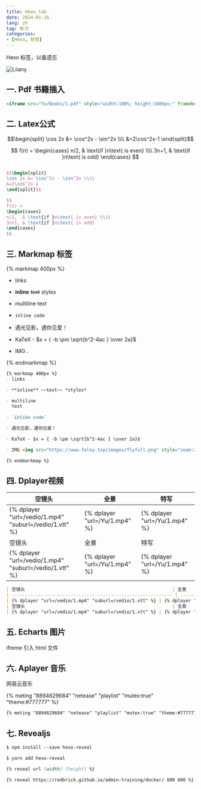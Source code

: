 ```yaml
---
title: Hexo_tab
date: 2024-01-16
lang: zh
tag: 练习
categories: 
- [Hexo, 标签]
---
```


Hexo 标签，以备遗忘

![Liiany](images/fly.png)

<!--more-->

## 一. Pdf 书籍插入

```markdown
<iframe src="Yu/Books/1.pdf" style="width:100%; height:1080px;" frameborder="0"></iframe>
```


## 二. Latex公式

$$\begin{split}
\cos 2x &= \cos^2x - \sin^2x \\\\
&=2\cos^2x-1
\end{split}$$

$$
f(n) =
\begin{cases} 
n/2,  & \text{if }n\text{ is even} \\\\
3n+1, & \text{if }n\text{ is odd}
\end{cases}
$$

```latex

$$\begin{split}
\cos 2x &= \cos^2x - \sin^2x \\\\
&=2\cos^2x-1
\end{split}$$

$$
f(n) =
\begin{cases} 
n/2,  & \text{if }n\text{ is even} \\\\
3n+1, & \text{if }n\text{ is odd}
\end{cases}
$$
```

## 三. Markmap 标签


{% markmap 400px %}
- links

- **inline** ~~text~~ *styles*

- multiline
  text
  
- `inline code`

- 遇光见影，遇你见爱！

- KaTeX - $x = { -b \pm \sqrt{b^2-4ac } \over 2a}$

- IMG <img src="https://www.feloy.top/images/flyfull.png" style="zoom:25%;" />

{% endmarkmap %}


```markdown
{% markmap 400px %}
- links

- **inline** ~~text~~ *styles*

- multiline
  text
  
- `inline code`

- 遇光见影，遇你见爱！

- KaTeX - $x = { -b \pm \sqrt{b^2-4ac } \over 2a}$

- IMG <img src="https://www.feloy.top/images/flyfull.png" style="zoom:25%;" />

{% endmarkmap %}
```

## 四. Dplayer视频


| 空镜头                                                       | 全景                          | 特写                          |
| ------------------------------------------------------------ | ----------------------------- | ----------------------------- |
| {% dplayer "url=/vedio/1.mp4" "suburl=/vedio/1.vtt" %} | {% dplayer "url=/Yu/1.mp4" %} | {% dplayer "url=/Yu/1.mp4" %} |
| 空镜头                                                       | 全景                          | 特写                          |
| {% dplayer "url=/vedio/1.mp4" "suburl=/vedio/1.vtt" %} | {% dplayer "url=/Yu/1.mp4" %} | {% dplayer "url=/Yu/1.mp4" %} |


```markdown
| 空镜头                                                       | 全景                          | 特写                          |
| ------------------------------------------------------------ | ----------------------------- | ----------------------------- |
| {% dplayer "url=/vedio/1.mp4" "suburl=/vedio/1.vtt" %} | {% dplayer "url=/Yu/1.mp4" %} | {% dplayer "url=/Yu/1.mp4" %} |
| 空镜头                                                       | 全景                          | 特写                          |
| {% dplayer "url=/vedio/1.mp4" "suburl=/vedio/1.vtt" %} | {% dplayer "url=/Yu/1.mp4" %} | {% dplayer "url=/Yu/1.mp4" %} |
```

## 五. Echarts 图片

ifreme 引入 html 文件

## 六. Aplayer 音乐


网易云音乐


{% meting "8894629684" "netease" "playlist" "mutex:true" "theme:#777777" %}


```markdown
{% meting "8894629684" "netease" "playlist" "mutex:true" "theme:#777777" %}
```

## 七. Revealjs

```markdown
$ npm install --save hexo-reveal

$ yarn add hexo-reveal

{% reveal url [width] [height] %}

{% reveal https://redbrick.github.io/admin-training/docker/ 800 600 %}


```
